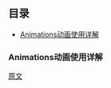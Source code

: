 ## 目录

- [Animations动画使用详解](#animations动画使用详解)






### Animations动画使用详解

[原文](http://www.open-open.com/lib/view/open1335777066015.html)

